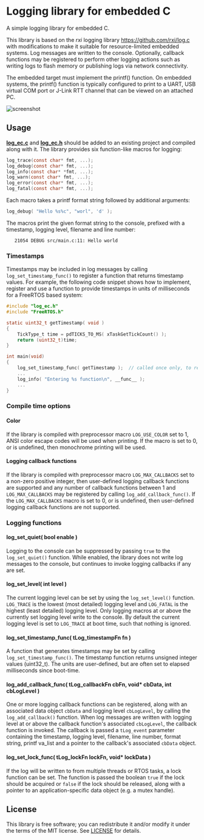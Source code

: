 # Logging library for embedded C

A simple logging library for embedded C.

This library is based on the _rxi_ logging library https://github.com/rxi/log.c
with modifications to make it suitable for resource-limited embedded systems.
Log messages are written to the console. Optionally, callback functions may be
registered to perform other logging actions such as writing logs to flash memory
or publishing logs via network connectivity.

The embedded target must implement the printf() function. On embedded systems, 
the printf() function is typically configured to print to a UART, USB virtual 
COM port or J-Link RTT channel that can be viewed on an attached PC.

![screenshot](https://cloud.githubusercontent.com/assets/3920290/23831970/a2415e96-0723-11e7-9886-f8f5d2de60fe.png)


## Usage
**[log_ec.c](src/log_ec.c)** and **[log_ec.h](src/log_ec.h)** should be added to
an existing project and compiled along with it. The library provides six
function-like macros for logging:

```c
log_trace(const char* fmt, ...);
log_debug(const char* fmt, ...);
log_info(const char* *fmt, ...);
log_warn(const char* fmt, ...);
log_error(const char* fmt, ...);
log_fatal(const char* fmt, ...);
```

Each macro takes a printf format string followed by additional arguments:

```c
log_debug( "Hello %s%c", "worl", 'd' );
```

The macros print the given format string to the console, prefixed with a 
timestamp, logging level, filename and line number:

```
   21054 DEBUG src/main.c:11: Hello world
```

### Timestamps
Timestamps may be included in log messages by calling `log_set_timestamp_func()`
to register a function that returns timestamp values. For example, the following
code snippet shows how to implement, register and use a function to provide 
timestamps in units of milliseconds for a FreeRTOS based system:

```c
#include "log_ec.h"
#include "FreeRTOS.h"

static uint32_t getTimestamp( void )
{
    TickType_t time = pdTICKS_TO_MS( xTaskGetTickCount() );
    return (uint32_t)time;
}

int main(void)
{
    log_set_timestamp_func( getTimestamp );  // called once only, to register the timestamp function
    ...
    log_info( "Entering %s function\n", __func__ );
    ...
}
```

### Compile time options

#### Color
If the library is compiled with preprocessor macro `LOG_USE_COLOR` set to 1, 
ANSI color escape codes will be used when printing. If the macro is set to 0, or
is undefined, then monochrome printing will be used.

#### Logging callback functions
If the library is compiled with preprocessor macro `LOG_MAX_CALLBACKS` set to a
non-zero positive integer, then user-defined logging callback functions are 
supported and any number of callback functions between 1 and `LOG_MAX_CALLBACKS` 
may be registered by calling `log_add_callback_func()`. If the `LOG_MAX_CALLBACKS`
macro is set to 0, or is undefined, then user-defined logging callback functions 
are not supported.


### Logging functions

#### log_set_quiet( bool enable )
Logging to the console can be suppressed by passing `true` to the `log_set_quiet()` 
function. While enabled, the library does not write log messages to the console,
but continues to invoke logging callbacks if any are set.


#### log_set_level( int level )
The current logging level can be set by using the `log_set_level()` function.
`LOG_TRACE` is the lowest (most detailed) logging level and `LOG_FATAL` is the
highest (least detailed) logging level. Only logging macros at or above the 
currently set logging level write to the console. By default the current logging 
level is set to `LOG_TRACE` at boot time, such that nothing is ignored.


#### log_set_timestamp_func( tLog_timestampFn fn )
A function that generates timestamps may be set by calling `log_set_timestamp_func()`.
The timestamp function returns unsigned integer values (uint32_t). The units are
user-defined, but are often set to elapsed milliseconds since boot-time.


#### log_add_callback_func( tLog_callbackFn cbFn, void* cbData, int cbLogLevel )
One or more logging callback functions can be registered, along with an  
associated data object `cbData` and logging level `cbLogLevel`, by calling the 
`log_add_callback()` function. When log messages are written with logging level 
at or above the callback function's associated `cbLogLevel`, the callback 
function is invoked. The callback is passed a `tLog_event` parameter containing 
the timestamp, logging level, filename, line number, format string, printf 
va\_list and a pointer to the callback's associated `cbData` object.


#### log_set_lock_func( tLog_lockFn lockFn, void* lockData )
If the log will be written to from multiple threads or RTOS tasks, a lock
function can be set. The function is passed the boolean `true` if the lock 
should be acquired or `false` if the lock should be released, along with a
pointer to an application-specific data object (e.g. a mutex handle).


## License
This library is free software; you can redistribute it and/or modify it under
the terms of the MIT license. See [LICENSE](LICENSE) for details.
